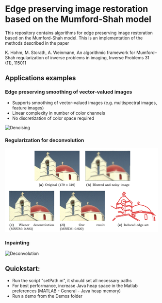 # Edge preserving image restoration based on the Mumford-Shah model
This repository contains algorithms for edge preserving image restoration based on the Mumford-Shah model.
This is an implementation of the methods described in the paper

K. Hohm, M. Storath, A. Weinmann,
An algorithmic framework for Mumford–Shah regularization of inverse problems in imaging,
Inverse Problems 31 (11), 115011

## Applications examples
### Edge preserving smoothing of vector-valued images

   - Supports smoothing of vector-valued images (e.g. multispectral images, feature images)
   - Linear complexity in number of color channels
   - No discretization of color space required

![Denoising](/Docs/img_salt_pepper.png)

### Regularization for deconvolution

![Deconvolution](/Docs/img_deconv.png)

### Inpainting

![Deconvolution](/Docs/img_inpainting.png)

## Quickstart:
   - Run the script "setPath.m", it should set all necessary paths
   - For best performance, increase Java heap space in the Matlab preferences (MATLAB - General - Java heap memory)
   - Run a demo from the Demos folder


